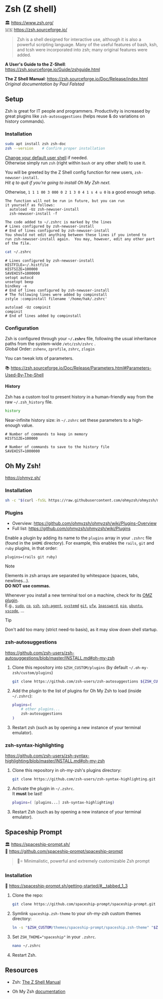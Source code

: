 # Zsh (Z shell)

🏛️ https://www.zsh.org/  
🇺🇸 https://zsh.sourceforge.io/  

> Zsh is a shell designed for interactive use, although it is also a powerful scripting language. Many of the useful features of bash, ksh, and tcsh were incorporated into zsh; many original features were added.

**A User's Guide to the Z-Shell**: https://zsh.sourceforge.io/Guide/zshguide.html

**The Z Shell Manual**: https://zsh.sourceforge.io/Doc/Release/index.html  
*Original documentation by Paul Falstad*





## Setup

Zsh is great for IT people and programmers. Productivity is increased by great plugins like `zsh-autosuggestions` (helps reuse & do variations on history commands).




### Installation

```sh
sudo apt install zsh zsh-doc
zsh --version    # Confirm proper installation
```

[Change your default user shell](../README.md#change-default-user-shell) if needed.  
Otherwise simply run `zsh` (right within `bash` or any other shell) to use it.

You will be greeted by the Z Shell config function for new users, `zsh-newuser-install`.  
*Hit <kbd>q</kbd> to quit if you're going to install Oh My Zsh next.*

Otherwise, `1 1 1 00 3 000 0 2 1 3 0 4 1 s 4 u 0` is a good enough setup.

```
The function will not be run in future, but you can run
it yourself as follows:
  autoload -Uz zsh-newuser-install
  zsh-newuser-install -f

The code added to ~/.zshrc is marked by the lines
# Lines configured by zsh-newuser-install
# End of lines configured by zsh-newuser-install
You should not edit anything between these lines if you intend to
run zsh-newuser-install again.  You may, however, edit any other part
of the file.
```

```sh
cat ~/.zshrc
```

```zshrc
# Lines configured by zsh-newuser-install
HISTFILE=~/.histfile
HISTSIZE=100000
SAVEHIST=1000000
setopt autocd
unsetopt beep
bindkey -e
# End of lines configured by zsh-newuser-install
# The following lines were added by compinstall
zstyle :compinstall filename '/home/hak/.zshrc'

autoload -Uz compinit
compinit
# End of lines added by compinstall
```



### Configuration

Zsh is configured through your **`~/.zshrc`** file, following the usual inheritance paths from the system-wide `/etc/zsh/zshrc` .  
Global Order: `zshenv`, `zprofile`, `zshrc`, `zlogin`

You can tweak lots of parameters.

📚 https://zsh.sourceforge.io/Doc/Release/Parameters.html#Parameters-Used-By-The-Shell

#### History

Zsh has a custom tool to present history in a human-friendly way from the raw `~/.zsh_history` file.

```zsh
history
```

Near-infinite history size: in `~/.zshrc` set these parameters to a high-enough value.

```zshrc
# Number of commands to keep in memory
HISTSIZE=100000

# Number of commands to save to the history file    
SAVEHIST=1000000
```




## Oh My Zsh!

https://ohmyz.sh/


### Installation

```sh
sh -c "$(curl -fsSL https://raw.githubusercontent.com/ohmyzsh/ohmyzsh/master/tools/install.sh)"
```


### Plugins

- Overview: <https://github.com/ohmyzsh/ohmyzsh/wiki/Plugins-Overview>
- Full list: <https://github.com/ohmyzsh/ohmyzsh/wiki/Plugins>

Enable a plugin by adding its name to the `plugins` array in your `.zshrc` file (found in the `$HOME` directory). For example, this enables the `rails`, `git` and `ruby` plugins, in that order:

```
plugins=(rails git ruby)
```

> [!NOTE]
> Elements in zsh arrays are separated by whitespace (spaces, tabs, newlines...).  
> **DO NOT use commas.**

Whenever you install a new terminal tool on a machine, check for its [OMZ plugin](https://github.com/ohmyzsh/ohmyzsh/wiki/Plugins).  
E.g., 
[`sudo`](https://github.com/ohmyzsh/ohmyzsh/tree/master/plugins/sudo),
[`cp`](https://github.com/ohmyzsh/ohmyzsh/tree/master/plugins/cp),
[`ssh`](https://github.com/ohmyzsh/ohmyzsh/tree/master/plugins/ssh),
[`ssh-agent`](https://github.com/ohmyzsh/ohmyzsh/tree/master/plugins/ssh-agent),
[`systemd`](https://github.com/ohmyzsh/ohmyzsh/tree/master/plugins/systemd) 
[`git`](https://github.com/ohmyzsh/ohmyzsh/tree/master/plugins/git),
[`ufw`](https://github.com/ohmyzsh/ohmyzsh/tree/master/plugins/ufw),
[`1password`](https://github.com/ohmyzsh/ohmyzsh/tree/master/plugins/1password),
[`pip`](https://github.com/ohmyzsh/ohmyzsh/tree/master/plugins/pip),
[`ubuntu`](https://github.com/ohmyzsh/ohmyzsh/tree/master/plugins/ubuntu),
[`vscode`](https://github.com/ohmyzsh/ohmyzsh/tree/master/plugins/vscode),
…

> [!Tip]
> Don't add too many (strict need-to basis), as it may slow down shell startup.


### zsh-autosuggestions

https://github.com/zsh-users/zsh-autosuggestions/blob/master/INSTALL.md#oh-my-zsh

1. Clone this repository into `$ZSH_CUSTOM/plugins` (by default `~/.oh-my-zsh/custom/plugins`)

    ```sh
    git clone https://github.com/zsh-users/zsh-autosuggestions ${ZSH_CUSTOM:-~/.oh-my-zsh/custom}/plugins/zsh-autosuggestions
    ```

2. Add the plugin to the list of plugins for Oh My Zsh to load (inside `~/.zshrc`):  

    ```sh
    plugins=( 
        # other plugins...
        zsh-autosuggestions
    )
    ```

3. Restart zsh (such as by opening a new instance of your terminal emulator).


### zsh-syntax-highlighting

https://github.com/zsh-users/zsh-syntax-highlighting/blob/master/INSTALL.md#oh-my-zsh

1. Clone this repository in oh-my-zsh's plugins directory:

    ```sh
    git clone https://github.com/zsh-users/zsh-syntax-highlighting.git ${ZSH_CUSTOM:-~/.oh-my-zsh/custom}/plugins/zsh-syntax-highlighting
    ```

2. Activate the plugin in `~/.zshrc`.  
It **must** be last!

    ```sh
    plugins=( [plugins...] zsh-syntax-highlighting)
    ```

3. Restart Zsh (such as by opening a new instance of your terminal emulator).


<!--
### Starship prompt

🏛️ https://starship.rs/  
🧬 https://github.com/starship/starship  

> ☄🌌️ The minimal, blazing-fast, and infinitely customizable prompt for any shell!

#### Installation

1. Install the latest version for your system:

    ```sh
    curl -sS https://starship.rs/install.sh | sh
    ```

1. Add the following to the end of `~/.zshrc`:

    ```sh
    eval "$(starship init zsh)"
    ```
-->

## Spaceship Prompt

🏛️ https://spaceship-prompt.sh/  
🧬 https://github.com/spaceship-prompt/spaceship-prompt  

> 🚀⭐ Minimalistic, powerful and extremely customizable Zsh prompt


### Installation

🔗 https://spaceship-prompt.sh/getting-started/#__tabbed_1_3

1. Clone the repo:

   ```sh
   git clone https://github.com/spaceship-prompt/spaceship-prompt.git "$ZSH_CUSTOM/themes/spaceship-prompt" --depth=1
   ```

2. Symlink `spaceship.zsh-theme` to your oh-my-zsh custom themes directory:

   ```sh
   ln -s "$ZSH_CUSTOM/themes/spaceship-prompt/spaceship.zsh-theme" "$ZSH_CUSTOM/themes/spaceship.zsh-theme"
   ```

3. Set `ZSH_THEME="spaceship"` in your `.zshrc`.

   ```sh
   nano ~/.zshrc
   ```

4. Restart Zsh.








## Resources

- Zsh: [The Z Shell Manual](https://zsh.sourceforge.io/Doc/Release/index.html)

- Oh My Zsh [documentation](https://github.com/ohmyzsh/ohmyzsh/wiki)




